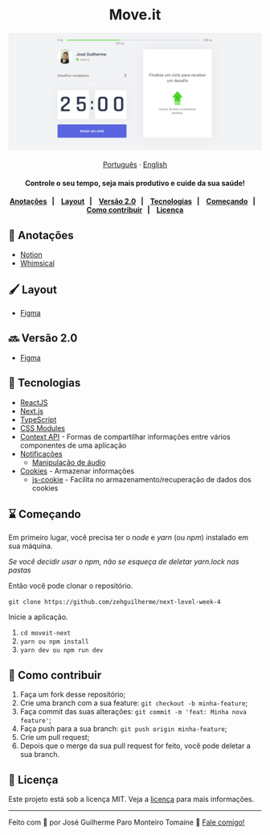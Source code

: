 <h1 align="center">
  Move.it
</h1>

<div align="center">
  <img src=".github/img/home.png" alt="Move it - Home">
</div>

<div align="center">

</div>

<br/>

<div align="center">
  <a href="README.md">Português</a>
  ·
  <a href="README-en.md">English</a>
</div>

<h4 align="center">
    Controle o seu tempo, seja mais produtivo e cuide da sua saúde!
<h4>

<p align="center">
    <a href="#-anotações">Anotações</a>&nbsp;&nbsp;&nbsp;|&nbsp;&nbsp;&nbsp;
    <a href="#-layout">Layout</a>&nbsp;&nbsp;&nbsp;|&nbsp;&nbsp;&nbsp;
    <a href="#-versão-2.0">Versão 2.0</a>&nbsp;&nbsp;&nbsp;|&nbsp;&nbsp;&nbsp;
    <a href="#-tecnologias">Tecnologias</a>&nbsp;&nbsp;&nbsp;|&nbsp;&nbsp;&nbsp;
    <a href="#-começando">Começando</a>&nbsp;&nbsp;&nbsp;|&nbsp;&nbsp;&nbsp;
    <a href="#-como-contribuir">Como contribuir</a>&nbsp;&nbsp;&nbsp;|&nbsp;&nbsp;&nbsp;
    <a href="#-licença">Licença</a>
</p>

## 📑 Anotações

- [Notion](https://www.notion.so/zehguilherme/Next-Level-Week-4-e4ceaa95921842c8887635b282e7d2c3)
- [Whimsical](https://whimsical.com/next-level-week-4-UvUTvGe7f7pEkFXyA1Mzcq)

## 🖌️ Layout

- [Figma](https://www.figma.com/file/VGBJqnZ4ur85XDAWVbRrz4/Move.it-1.0-(Copy)?node-id=160%3A2761)

## 🔜 Versão 2.0

- [Figma](https://www.figma.com/file/vRbW1u0CEZuG2zE6bU5qLg/Move.it-2.0/duplicate)

## 🚀 Tecnologias

- [ReactJS](https://pt-br.reactjs.org/)
- [Next.js](https://nextjs.org/)
- [TypeScript](https://www.typescriptlang.org/)
- [CSS Modules](https://github.com/css-modules/css-modules)
- [Context API](https://pt-br.reactjs.org/docs/context.html) - Formas de compartilhar informações entre vários componentes de uma aplicação
- [Notificações](https://developer.mozilla.org/pt-BR/docs/Web/API/Notification)
  - [Manipulação de áudio](https://developer.mozilla.org/en-US/docs/Web/API/HTMLAudioElement/Audio)
- [Cookies](https://developer.mozilla.org/pt-BR/docs/Web/HTTP/Cookies) - Armazenar informações
  - [js-cookie](https://www.npmjs.com/package/js-cookie) - Facilita no armazenamento/recuperação de dados dos cookies

## ⌛ Começando

Em primeiro lugar, você precisa ter o *node* e *yarn* (ou *npm*) instalado em sua máquina.

*Se você decidir usar o npm, não se esqueça de deletar yarn.lock nas pastas*

Então você pode clonar o repositório.

`git clone https://github.com/zehguilherme/next-level-week-4`

Inicie a aplicação.

1. `cd moveit-next`
2. `yarn ou npm install`
3. `yarn dev ou npm run dev`

## 🤔 Como contribuir

1. Faça um fork desse repositório;
2. Crie uma branch com a sua feature: `git checkout -b minha-feature`;
3. Faça commit das suas alterações: `git commit -m 'feat: Minha nova feature'`;
4. Faça push para a sua branch: `git push origin minha-feature`;
5. Crie um pull request;
6. Depois que o merge da sua pull request for feito, você pode deletar a sua branch.

## 📝 Licença

Este projeto está sob a licença MIT. Veja a [licença](LICENSE) para mais informações.

---

Feito com 💟 por José Guilherme Paro Monteiro Tomaine 👋 [Fale comigo!](https://www.linkedin.com/in/jos%C3%A9-guilherme-paro-monteiro-tomaine/)
